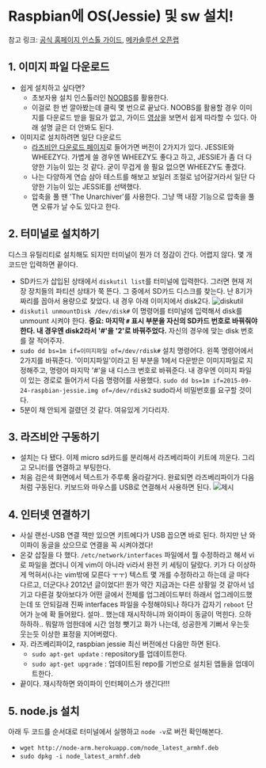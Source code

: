 # Raspbian에 OS(Jessie) 및 sw 설치!

참고 링크: [공식 홈페이지 인스톨 가이드](https://www.raspberrypi.org/documentation/installation/installing-images/mac.md), [메카솔루션 오픈랩](http://blog.naver.com/roboholic84)

## 1. 이미지 파일 다운로드

- 쉽게 설치하고 싶다면?
    + 초보자용 설치 인스톨러인 [NOOBS](https://www.raspberrypi.org/downloads/noobs/)를 활용한다.
    + 이걸로 한 번 깔아봤는데 클릭 몇 번으로 끝났다. NOOBS를 활용할 경우 이미지를 다운로드 받을 필요가 없고, 가이드 [영상](https://www.raspberrypi.org/help/noobs-setup/)을 보면서 쉽게 따라할 수 있다. 아래 설명 글은 더 안봐도 된다.
- 이미지로 설치하려면 일단 다운로드
    + [라즈비안 다운로드 페이지](https://www.raspberrypi.org/downloads/raspbian/)로 들어가면 버전이 2가지가 있다. JESSIE와 WHEEZY다. 가볍게 쓸 경우엔 WHEEZY도 좋다고 하고, JESSIE가 좀 더 다양한 기능이 있는 것 같다. 굳이 무겁게 쓸 필요 없으면 WHEEZY도 좋겠다.
    + 나는 다양하게 연습 삼아 테스트를 해보고 보일러 조절로 넘어갈거라서 일단 다양한 기능이 있는 JESSIE를 선택했다.
    + 압축을 풀 땐 'The Unarchiver'를 사용한다. 그냥 맥 내장 기능으로 압축을 풀면 오류가 날 수도 있다고 한다.

## 2. 터미널로 설치하기

디스크 유틸리티로 설치해도 되지만 터미널이 뭔가 더 정감이 간다. 어렵지 않다. 몇 개 코드만 입력하면 끝이다.

- SD카드가 삽입된 상태에서 `diskutil list`를 터미널에 입력한다. 그러면 현재 저장 장치들의 파티션 상태가 쭉 뜬다. 그 중에서 SD카드 디스크를 찾는다. 난 8기가 짜리를 꼽아서 용량으로 찾았다. 내 경우 아래 이미지에서 disk2다.
![diskutil](http://qbinson.com/wp-content/uploads/2015/11/diskutil_list.png)
- `diskutil unmountDisk /dev/disk#` 이 명령어를 터미널에 입력해서 disk를 unmount 시켜야 한다. **중요: 마지막 `#` 표시 부분을 자신의 SD카드 번호로 바꿔줘야 한다. 내 경우엔 disk2라서 '#'을 '2'로 바꿔주었다.** 자신의 경우에 맞는 disk 번호를 잘 적어주자.
- `sudo dd bs=1m if=이미지파일 of=/dev/rdisk#` 설치 명령어다. 왼쪽 명령어에서 2가지를 바꿔준다. '이미지파일'이라고 된 부분을 1에서 다운받은 이미지파일로 지정해주고, 명령어 마지막 '#'을 내 디스크 번호로 바꿔준다. 내 경우엔 이미지 파일이 있는 경로로 들어가서 다음 명령어를 사용했다. `sudo dd bs=1m if=2015-09-24-raspbian-jessie.img of=/dev/rdisk2` sudo라서 비밀번호를 요구할 것이다.
- 5분이 채 안되게 걸렸던 것 같다. 여유있게 기다리자.

## 3. 라즈비안 구동하기

- 설치는 다 됐다. 이제 micro sd카드를 분리해서 라즈베리파이 키트에 끼운다. 그리고 모니터를 연결하고 부팅한다.
- 처음 검은색 화면에서 텍스트가 주루룩 올라갈거다. 완료되면 라즈베리파이가 다음처럼 구동된다. 키보드와 마우스를 USB로 연결해서 사용하면 된다.
![제시](http://qbinson.com/wp-content/uploads/2015/11/raspberry_jessie_151124.jpg)

## 4. 인터넷 연결하기

- 사실 랜선-USB 연결 잭만 있으면 키트에다가 USB 꼽으면 바로 된다. 하지만 난 와이파이 동글을 샀으므로 연결을 꼭 시켜야겠다!
- 온갖 삽질을 다 했다. `/etc/network/interfaces` 파일에서 뭘 수정하라고 해서 vi로 파일을 켰더니 이게 vim이 아니라 vi라서 완전 키 세팅이 달랐다. 키가 다 이상하게 먹혀서(나는 vim밖에 모른다 ㅜㅜ) 텍스트 몇 개를 수정하라고 하는데 글 마다 다르고, 더군다나 2012년 글이었다!! 뭔가 약간 지금과는 다른 상황일 것 같아서 넘기고 다른걸 찾아보다가 어떤 글에서 전체를 업그레이드부터 하래서 업그레이드했는데 또 안되길래 진짜 interfaces 파일을 수정해야되나 하다가 갑자기 `reboot` 단어가 눈에 확 들어왔다. 설마.. 했는데 재시작하니까 와이파이 동글이 먹힌다. 으하하하하.. 뭐랄까 엄한데에 시간 엄청 뺏기고 화가 나는데, 성공한게 기뻐서 우는듯 웃는듯 이상한 표정을 지어버렸다.
- 자. 라즈베리파이2, raspbian jessie 최신 버전에선 다음만 하면 된다.
    + `sudo apt-get update` : repository를 업데이트한다.
    + `sudo apt-get upgrade` : 업데이트된 repo를 기반으로 설치된 앱들을 업데이트한다.
- 끝이다. 재시작하면 와이파이 인터페이스가 생긴다!!!

## 5. node.js 설치

아래 두 코드를 순서대로 터미널에서 실행하고 `node -v`로 버전 확인해본다.

- `wget http://node-arm.herokuapp.com/node_latest_armhf.deb`
- `sudo dpkg -i node_latest_armhf.deb`
